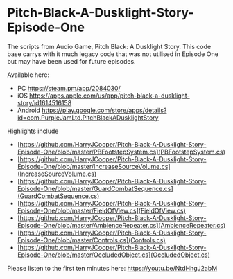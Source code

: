 # Pitch-Black-A-Dusklight-Story-Episode-One
The scripts from Audio Game, Pitch Black: A Dusklight Story. This code base carrys with it much legacy code that was not utilised in Episode One but may have been used for future episodes. 

Available here: 
- PC https://steam.pm/app/2084030/
- iOS https://apps.apple.com/us/app/pitch-black-a-dusklight-story/id1614516158
- Android https://play.google.com/store/apps/details?id=com.PurpleJamLtd.PitchBlackADusklightStory

Highlights include
- [https://github.com/HarryJCooper/Pitch-Black-A-Dusklight-Story-Episode-One/blob/master/PBFootstepSystem.cs](PBFootstepSystem.cs)
- [https://github.com/HarryJCooper/Pitch-Black-A-Dusklight-Story-Episode-One/blob/master/IncreaseSourceVolume.cs](IncreaseSourceVolume.cs)
- [https://github.com/HarryJCooper/Pitch-Black-A-Dusklight-Story-Episode-One/blob/master/GuardCombatSequence.cs](GuardCombatSequence.cs)
- [https://github.com/HarryJCooper/Pitch-Black-A-Dusklight-Story-Episode-One/blob/master/FieldOfView.cs](FieldOfView.cs)
- [https://github.com/HarryJCooper/Pitch-Black-A-Dusklight-Story-Episode-One/blob/master/AmbienceRepeater.cs](AmbienceRepeater.cs)
- [https://github.com/HarryJCooper/Pitch-Black-A-Dusklight-Story-Episode-One/blob/master/Controls.cs](Controls.cs)
- [https://github.com/HarryJCooper/Pitch-Black-A-Dusklight-Story-Episode-One/blob/master/OccludedObject.cs](OccludedObject.cs)

Please listen to the first ten minutes here: https://youtu.be/NtdHhgJ2abM
